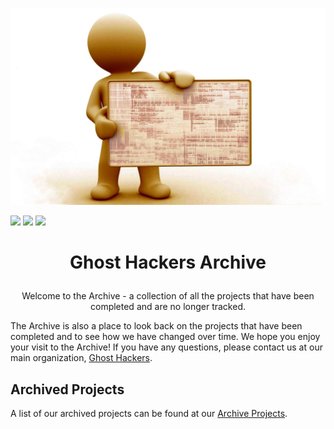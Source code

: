 <picture align="center"><img src="/profile/Inv Ghost Hackers.jpg" style="max-width: 100%;" /></picture>

<img src="https://img.shields.io/badge/Archives-1-blue?style=plastic" /> <img src="https://img.shields.io/badge/Admin-1-red?style=plastic" /> <img src="https://img.shields.io/badge/Maintainers-0-orange?style=plastic" />

# <p align="center">Ghost Hackers Archive</p>
<p align="center">Welcome to the Archive - a collection of all the projects that have been completed and are no longer tracked.</p>

The Archive is also a place to look back on the projects that have been completed and to see how we have changed over time. We hope you enjoy your visit to the Archive! If you have any questions, please contact us at our main organization, [Ghost Hackers](https://github.com/Ghost-Hackers).

## Archived Projects
A list of our archived projects can be found at our [Archive Projects](https://github.com/Ghost-Hackers-Archive/repositories).
